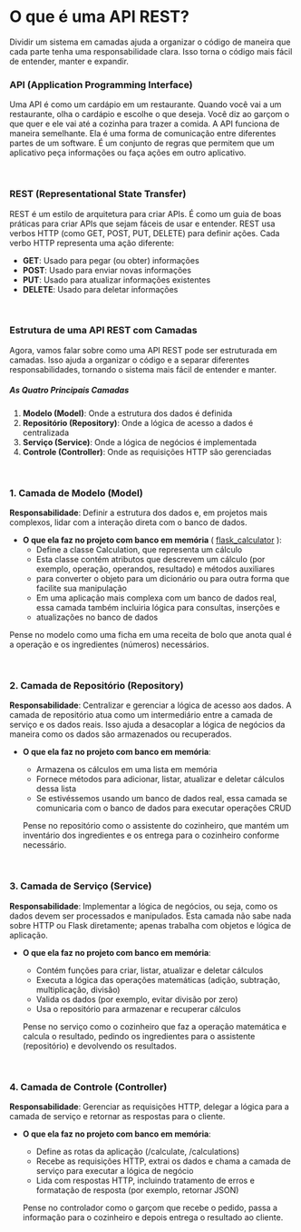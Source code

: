 # O que é uma API REST?

Dividir um sistema em camadas ajuda a organizar o código de maneira que cada parte tenha uma responsabilidade clara.
Isso torna o código mais fácil de entender, manter e expandir. 

### API (Application Programming Interface)
Uma API é como um cardápio em um restaurante. Quando você vai a um restaurante, olha o cardápio e escolhe o que deseja.
Você diz ao garçom o que quer e ele vai até a cozinha para trazer a comida. A API funciona de maneira semelhante. Ela é
uma forma de comunicação entre diferentes partes de um software. É um conjunto de regras que permitem que um aplicativo
peça informações ou faça ações em outro aplicativo.

<br>

### REST (Representational State Transfer)
REST é um estilo de arquitetura para criar APIs. É como um guia de boas práticas para criar APIs que sejam fáceis de usar
e entender. REST usa verbos HTTP (como GET, POST, PUT, DELETE) para definir ações. Cada verbo HTTP representa uma ação
diferente:
- **GET**: Usado para pegar (ou obter) informações
- **POST**: Usado para enviar novas informações
- **PUT**: Usado para atualizar informações existentes
- **DELETE**: Usado para deletar informações

<br>

### Estrutura de uma API REST com Camadas
Agora, vamos falar sobre como uma API REST pode ser estruturada em camadas. Isso ajuda a organizar o código e a separar
diferentes responsabilidades, tornando o sistema mais fácil de entender e manter.

##### As Quatro Principais Camadas

1. **Modelo (Model)**: Onde a estrutura dos dados é definida
2. **Repositório (Repository)**: Onde a lógica de acesso a dados é centralizada
3. **Serviço (Service)**: Onde a lógica de negócios é implementada
4. **Controle (Controller)**: Onde as requisições HTTP são gerenciadas

<br>

### 1. Camada de Modelo (Model)

**Responsabilidade**: Definir a estrutura dos dados e, em projetos mais complexos, lidar com a interação direta com o banco
de dados.

  - **O que ela faz no projeto com banco em memória** ( [flask_calculator](https://github.com/Mentoria-Fino-Plataforma-Impact/flask_calculator) ):
      - Define a classe Calculation, que representa um cálculo
      - Esta classe contém atributos que descrevem um cálculo (por exemplo, operação, operandos, resultado) e métodos auxiliares
      - para converter o objeto para um dicionário ou para outra forma que facilite sua manipulação
      - Em uma aplicação mais complexa com um banco de dados real, essa camada também incluiria lógica para consultas, inserções e
      - atualizações no banco de dados
        
  Pense no modelo como uma ficha em uma receita de bolo que anota qual é a operação e os ingredientes (números) necessários.

<br>

### 2. Camada de Repositório (Repository)

**Responsabilidade**: Centralizar e gerenciar a lógica de acesso aos dados. A camada de repositório atua como um intermediário entre a
camada de serviço e os dados reais. Isso ajuda a desacoplar a lógica de negócios da maneira como os dados são armazenados ou recuperados.

   - **O que ela faz no projeto com banco em memória**:
       - Armazena os cálculos em uma lista em memória
       - Fornece métodos para adicionar, listar, atualizar e deletar cálculos dessa lista
       - Se estivéssemos usando um banco de dados real, essa camada se comunicaria com o banco de dados para executar operações CRUD

     Pense no repositório como o assistente do cozinheiro, que mantém um inventário dos ingredientes e os entrega para o cozinheiro conforme
     necessário.

     <br>

### 3. Camada de Serviço (Service)

**Responsabilidade**: Implementar a lógica de negócios, ou seja, como os dados devem ser processados e manipulados. Esta camada não sabe nada
sobre HTTP ou Flask diretamente; apenas trabalha com objetos e lógica de aplicação.

  - **O que ela faz no projeto com banco em memória**:
      - Contém funções para criar, listar, atualizar e deletar cálculos
      - Executa a lógica das operações matemáticas (adição, subtração, multiplicação, divisão)
      - Valida os dados (por exemplo, evitar divisão por zero)
      - Usa o repositório para armazenar e recuperar cálculos

    Pense no serviço como o cozinheiro que faz a operação matemática e calcula o resultado, pedindo os ingredientes para o assistente
    (repositório) e devolvendo os resultados.

    <br>
    
### 4. Camada de Controle (Controller)

**Responsabilidade**: Gerenciar as requisições HTTP, delegar a lógica para a camada de serviço e retornar as respostas para o cliente.

  - **O que ela faz no projeto com banco em memória**:
      - Define as rotas da aplicação (/calculate, /calculations)
      - Recebe as requisições HTTP, extrai os dados e chama a camada de serviço para executar a lógica de negócio
      - Lida com respostas HTTP, incluindo tratamento de erros e formatação de resposta (por exemplo, retornar JSON)

    Pense no controlador como o garçom que recebe o pedido, passa a informação para o cozinheiro e depois entrega o resultado ao cliente.
